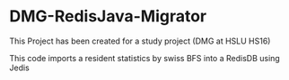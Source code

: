 # DMG-RedisJava-Migrator

This Project has been created for a study project (DMG at HSLU HS16)

This code imports a resident statistics by swiss BFS into a RedisDB using Jedis
